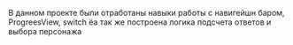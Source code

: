 В данном проекте были отработаны навыки работы с навигейшн баром, ProgreesView, switch 
ёа так же построена логика подсчета ответов и выбора персонажа

